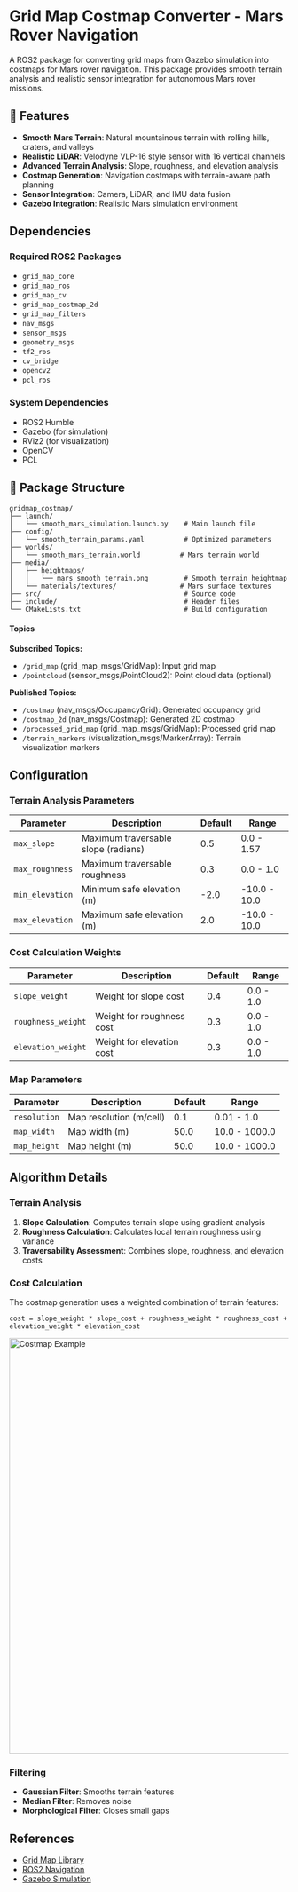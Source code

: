 # Grid Map Costmap Converter - Mars Rover Navigation

A ROS2 package for converting grid maps from Gazebo simulation into costmaps for Mars rover navigation. This package provides smooth terrain analysis and realistic sensor integration for autonomous Mars rover missions.

## 🌟 Features

- **Smooth Mars Terrain**: Natural mountainous terrain with rolling hills, craters, and valleys
- **Realistic LiDAR**: Velodyne VLP-16 style sensor with 16 vertical channels
- **Advanced Terrain Analysis**: Slope, roughness, and elevation analysis
- **Costmap Generation**: Navigation costmaps with terrain-aware path planning
- **Sensor Integration**: Camera, LiDAR, and IMU data fusion
- **Gazebo Integration**: Realistic Mars simulation environment

## Dependencies

### Required ROS2 Packages
- `grid_map_core`
- `grid_map_ros`
- `grid_map_cv`
- `grid_map_costmap_2d`
- `grid_map_filters`
- `nav_msgs`
- `sensor_msgs`
- `geometry_msgs`
- `tf2_ros`
- `cv_bridge`
- `opencv2`
- `pcl_ros`

### System Dependencies
- ROS2 Humble
- Gazebo (for simulation)
- RViz2 (for visualization)
- OpenCV
- PCL

<!-- ## Installation

1. **Clone the repository:**
   ```bash
   cd ~/ros2_ws/src
   git clone <repository-url> gridmap_costmap
   ```

2. **Install dependencies:**
   ```bash
   cd ~/ros2_ws
   rosdep install --from-paths src --ignore-src -r -y
   ```

3. **Build the package:**
   ```bash
   colcon build --packages-select gridmap_costmap
   source install/setup.bash
   ``` -->

<!-- ## Usage

### Basic Usage

1. **Start the simulation:**
   ```bash
   ros2 launch gridmap_costmap simulation.launch.py
   ```

2. **Start the grid map costmap converter:**
   ```bash
   ros2 launch gridmap_costmap gridmap_costmap.launch.py
   ```

### Advanced Usage

#### Custom Parameters

Create a custom parameter file:

```yaml
# config/custom_params.yaml
gridmap_costmap_converter:
  ros__parameters:
    resolution: 0.05
    map_width: 100.0
    map_height: 100.0
    max_slope: 0.3
    max_roughness: 0.2
    slope_weight: 0.5
    roughness_weight: 0.3
    elevation_weight: 0.2
```

Launch with custom parameters:

```bash
ros2 launch gridmap_costmap gridmap_costmap.launch.py config_file:=config/custom_params.yaml
``` -->

## 📁 Package Structure

```
gridmap_costmap/
├── launch/
│   └── smooth_mars_simulation.launch.py    # Main launch file
├── config/
│   └── smooth_terrain_params.yaml          # Optimized parameters
├── worlds/
│   └── smooth_mars_terrain.world          # Mars terrain world
├── media/
│   ├── heightmaps/
│   │   └── mars_smooth_terrain.png         # Smooth terrain heightmap
│   └── materials/textures/                # Mars surface textures
├── src/                                    # Source code
├── include/                                # Header files
└── CMakeLists.txt                          # Build configuration
```

#### Topics

**Subscribed Topics:**
- `/grid_map` (grid_map_msgs/GridMap): Input grid map
- `/pointcloud` (sensor_msgs/PointCloud2): Point cloud data (optional)

**Published Topics:**
- `/costmap` (nav_msgs/OccupancyGrid): Generated occupancy grid
- `/costmap_2d` (nav_msgs/Costmap): Generated 2D costmap
- `/processed_grid_map` (grid_map_msgs/GridMap): Processed grid map
- `/terrain_markers` (visualization_msgs/MarkerArray): Terrain visualization markers

## Configuration

### Terrain Analysis Parameters

| Parameter | Description | Default | Range |
|-----------|-------------|---------|-------|
| `max_slope` | Maximum traversable slope (radians) | 0.5 | 0.0 - 1.57 |
| `max_roughness` | Maximum traversable roughness | 0.3 | 0.0 - 1.0 |
| `min_elevation` | Minimum safe elevation (m) | -2.0 | -10.0 - 10.0 |
| `max_elevation` | Maximum safe elevation (m) | 2.0 | -10.0 - 10.0 |

### Cost Calculation Weights

| Parameter | Description | Default | Range |
|-----------|-------------|---------|-------|
| `slope_weight` | Weight for slope cost | 0.4 | 0.0 - 1.0 |
| `roughness_weight` | Weight for roughness cost | 0.3 | 0.0 - 1.0 |
| `elevation_weight` | Weight for elevation cost | 0.3 | 0.0 - 1.0 |

### Map Parameters

| Parameter | Description | Default | Range |
|-----------|-------------|---------|-------|
| `resolution` | Map resolution (m/cell) | 0.1 | 0.01 - 1.0 |
| `map_width` | Map width (m) | 50.0 | 10.0 - 1000.0 |
| `map_height` | Map height (m) | 50.0 | 10.0 - 1000.0 |

## Algorithm Details

### Terrain Analysis

1. **Slope Calculation**: Computes terrain slope using gradient analysis
2. **Roughness Calculation**: Calculates local terrain roughness using variance
3. **Traversability Assessment**: Combines slope, roughness, and elevation costs

### Cost Calculation

The costmap generation uses a weighted combination of terrain features:

```
cost = slope_weight * slope_cost + roughness_weight * roughness_cost + elevation_weight * elevation_cost
```

<img src="media/assets/costmap.png" alt="Costmap Example" width="750">

### Filtering

- **Gaussian Filter**: Smooths terrain features
- **Median Filter**: Removes noise
- **Morphological Filter**: Closes small gaps

<!-- ## Examples

### Mars Rover Navigation

```bash
# Start Gazebo with Mars terrain
ros2 launch gridmap_costmap simulation.launch.py world_file:=worlds/mars_terrain.world

# Start costmap converter
ros2 launch gridmap_costmap gridmap_costmap.launch.py

# Visualize in RViz
ros2 run rviz2 rviz2 -d config/simulation.rviz
``` -->

<!-- ### Custom Terrain

1. Create a custom Gazebo world file
2. Configure terrain parameters
3. Launch with custom configuration

## Troubleshooting

### Common Issues

1. **Missing Dependencies:**
   ```bash
   rosdep install --from-paths src --ignore-src -r -y
   ```

2. **TF2 Errors:**
   - Ensure proper frame configuration
   - Check transform publishing

3. **Grid Map Issues:**
   - Verify grid map topic names
   - Check layer names in configuration -->

<!-- ### Debug Mode

Enable debug logging:

```bash
ros2 run gridmap_costmap gridmap_costmap_node --ros-args --log-level debug
``` -->

<!-- ## Contributing

1. Fork the repository
2. Create a feature branch
3. Make your changes
4. Add tests if applicable
5. Submit a pull request

## License

This package is licensed under the BSD-3-Clause license. -->

## References

- [Grid Map Library](https://github.com/ANYbotics/grid_map)
- [ROS2 Navigation](https://navigation.ros.org/)
- [Gazebo Simulation](http://gazebosim.org/)

<!-- ## Support

For issues and questions:
- Create an issue on GitHub
- Check the documentation
- Review the configuration examples -->
